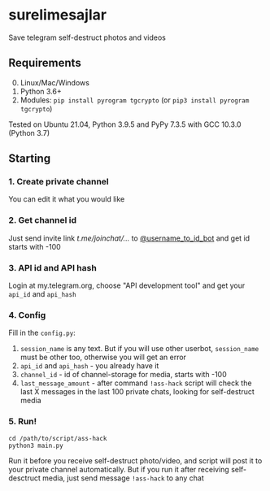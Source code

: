 # surelimesajlar
Save telegram self-destruct photos and videos

## Requirements
0. Linux/Mac/Windows
1. Python 3.6+
2. Modules: `pip install pyrogram tgcrypto` (or `pip3 install pyrogram tgcrypto`)
   
Tested on Ubuntu 21.04, Python 3.9.5 and PyPy 7.3.5 with GCC 10.3.0 (Python 3.7)
   
## Starting
### 1. Create private channel
You can edit it what you would like
### 2. Get channel id
Just send invite link _t.me/joinchat/..._ to [@username_to_id_bot](https://t.me/username_to_id_bot) and get id starts with -100
### 3. API id and API hash
Login at my.telegram.org, choose "API development tool" and get your `api_id` and `api_hash`
### 4. Config
Fill in the `config.py`:
1. `session_name` is any text. But if you will use other userbot, `session_name` must be other too, otherwise you will get an error
2. `api_id` and `api_hash` - you already have it
3. `channel_id` - id of channel-storage for media, starts with -100
4. `last_message_amount` - after command `!ass-hack` script will check the last X messages in the last 100 private chats, looking for self-destruct media
### 5. Run!
```
cd /path/to/script/ass-hack
python3 main.py
```
Run it before you receive self-destruct photo/video, and script will post it to your private channel automatically. But if you run it after receiving self-desctruct media, just send message `!ass-hack` to any chat
